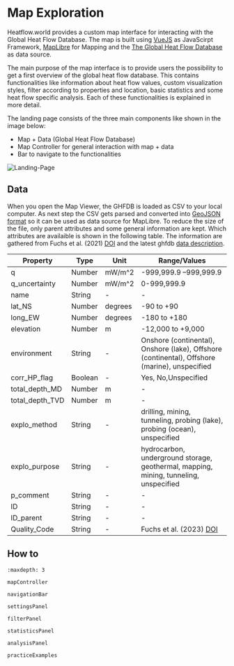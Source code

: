 # Map Exploration

Heatflow.world provides a custom map interface for interacting with the Global Heat Flow Database. The map is built using [VueJS](https://vuejs.org/) as JavaScirpt Framework, [MapLibre](https://maplibre.org/) for Mapping and the [The Global Heat Flow Database](https://dataservices.gfz-potsdam.de/panmetaworks/showshort.php?id=e6755429-fbbf-11ee-967a-4ffbfe06208e) as data source.

The main purpose of the map interface is to provide users the possibility to get a first overview of the global heat flow database. This contains functionalities like information about heat flow values, custom visualization styles, filter according to properties and location, basic statistics and some heat flow specific analysis. Each of these functionalities is explained in more detail.

The landing page consists of the three main components like shown in the image below:

- Map + Data (Global Heat Flow Database)
- Map Controller for general interaction with map + data
- Bar to navigate to the functionalities

![Landing-Page](../../docs/_static/_mapping/mapping-landing-page.PNG)

## Data

When you open the Map Viewer, the GHFDB is loaded as CSV to your local computer. As next step the CSV gets parsed and converted into [GeoJSON format](https://geojson.org/) so it can be used as data source for MapLibre. To reduce the size of the file, only parent attributes and some general information are kept. Which attributes are availaible is shown in the following table. The information are gathered from Fuchs et al. (2021) [DOI](https://doi.org/10.31214/ijthfa.v4i1.62) and the latest ghfdb [data description](https://dataservices.gfz-potsdam.de/panmetaworks/showshort.php?id=e6755429-fbbf-11ee-967a-4ffbfe06208e).

| Property        | Type    | Unit    | Range/Values                                                                                  |
| --------------- | ------- | ------- | --------------------------------------------------------------------------------------------- |
| q               | Number  | mW/m^2  | -999,999.9 –999,999.9                                                                         |
| q_uncertainty   | Number  | mW/m^2  | 0-999,999.9                                                                                   |
| name            | String  | -       | -                                                                                             |
| lat_NS          | Number  | degrees | -90 to +90                                                                                    |
| long_EW         | Number  | degrees | -180 to +180                                                                                  |
| elevation       | Number  | m       | -12,000 to +9,000                                                                             |
| environment     | String  | -       | Onshore (continental), Onshore (lake), Offshore (continental), Offshore (marine), unspecified |
| corr_HP_flag    | Boolean | -       | Yes, No,Unspecified                                                                           |
| total_depth_MD  | Number  | m       | -                                                                                             |
| total_depth_TVD | Number  | m       | -                                                                                             |
| explo_method    | String  | -       | drilling, mining, tunneling, probing (lake), probing (ocean), unspecified                     |
| explo_purpose   | String  | -       | hydrocarbon, underground storage, geothermal, mapping, mining, tunneling, unspecified         |
| p_comment       | String  | -       | -                                                                                             |
| ID              | String  | -       | -                                                                                             |
| ID_parent       | String  | -       | -                                                                                             |
| Quality_Code    | String  | -       | Fuchs et al. (2023) [DOI](https://doi.org/10.1016/j.tecto.2023.229976)                        |

## How to

```{toctree}
:maxdepth: 3

mapController

navigationBar

settingsPanel

filterPanel

statisticsPanel

analysisPanel

practiceExamples
```
